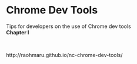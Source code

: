 
# Chrome Dev Tools

Tips for developers on the use of Chrome dev tools  
**Chapter I**

<br />

<p class="small">
http://raohmaru.github.io/nc-chrome-dev-tools/</p>